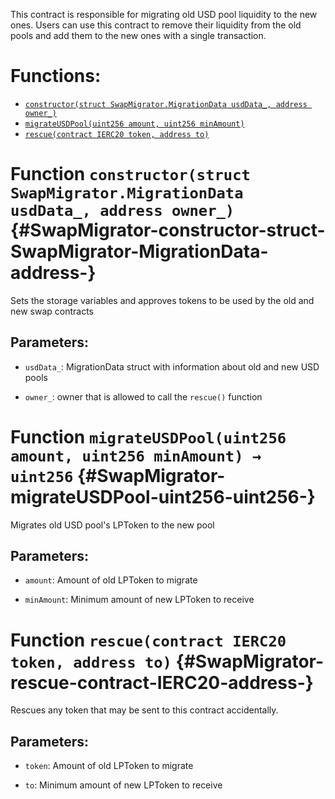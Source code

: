 This contract is responsible for migrating old USD pool liquidity to the new ones.
Users can use this contract to remove their liquidity from the old pools and add them to the new
ones with a single transaction.

# Functions:

- [`constructor(struct SwapMigrator.MigrationData usdData_, address owner_)`](#SwapMigrator-constructor-struct-SwapMigrator-MigrationData-address-)
- [`migrateUSDPool(uint256 amount, uint256 minAmount)`](#SwapMigrator-migrateUSDPool-uint256-uint256-)
- [`rescue(contract IERC20 token, address to)`](#SwapMigrator-rescue-contract-IERC20-address-)

# Function `constructor(struct SwapMigrator.MigrationData usdData_, address owner_)` {#SwapMigrator-constructor-struct-SwapMigrator-MigrationData-address-}

Sets the storage variables and approves tokens to be used by the old and new swap contracts

## Parameters:

- `usdData_`: MigrationData struct with information about old and new USD pools

- `owner_`: owner that is allowed to call the `rescue()` function

# Function `migrateUSDPool(uint256 amount, uint256 minAmount) → uint256` {#SwapMigrator-migrateUSDPool-uint256-uint256-}

Migrates old USD pool's LPToken to the new pool

## Parameters:

- `amount`: Amount of old LPToken to migrate

- `minAmount`: Minimum amount of new LPToken to receive

# Function `rescue(contract IERC20 token, address to)` {#SwapMigrator-rescue-contract-IERC20-address-}

Rescues any token that may be sent to this contract accidentally.

## Parameters:

- `token`: Amount of old LPToken to migrate

- `to`: Minimum amount of new LPToken to receive
